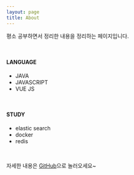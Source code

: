 ```yaml
---
layout: page
title: About
---
```


<p class="message">
  평소 공부하면서 정리한 내용을 정리하는 페이지입니다.
</p>



<br>

#### LANGUAGE
* JAVA
* JAVASCRIPT
* VUE JS




<br>

#### STUDY
* elastic search
* docker
* redis



<br>

자세한 내용은 [GitHub](https://github.com/rmcodestar)으로 놀러오세요~
